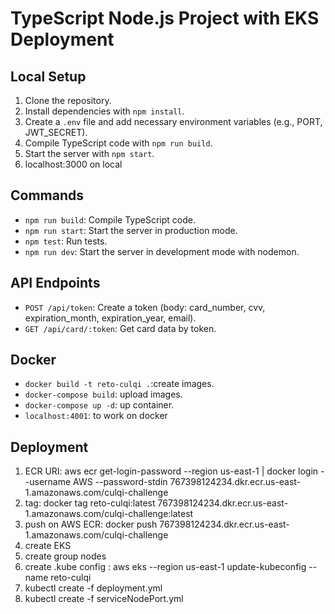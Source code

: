 # TypeScript Node.js Project with EKS Deployment

## Local Setup

1. Clone the repository.
2. Install dependencies with `npm install`.
3. Create a `.env` file and add necessary environment variables (e.g., PORT, JWT_SECRET).
4. Compile TypeScript code with `npm run build`.
5. Start the server with `npm start`.
6. localhost:3000 on local

## Commands

- `npm run build`: Compile TypeScript code.
- `npm run start`: Start the server in production mode.
- `npm test`: Run tests.
- `npm run dev`: Start the server in development mode with nodemon.

## API Endpoints

- `POST /api/token`: Create a token (body: card_number, cvv, expiration_month, expiration_year, email).
- `GET /api/card/:token`: Get card data by token.

## Docker

- `docker build -t reto-culqi .`:create images.
- `docker-compose build`: upload images.
- `docker-compose up -d`: up container.
- `localhost:4001`: to work on docker

## Deployment

1. ECR URI: aws ecr get-login-password --region us-east-1 | docker login --username AWS --password-stdin 767398124234.dkr.ecr.us-east-1.amazonaws.com/culqi-challenge
2. tag: docker tag reto-culqi:latest 767398124234.dkr.ecr.us-east-1.amazonaws.com/culqi-challenge:latest
3. push on AWS ECR: docker push 767398124234.dkr.ecr.us-east-1.amazonaws.com/culqi-challenge
4. create EKS
5. create group nodes
6. create .kube config : aws eks --region us-east-1 update-kubeconfig --name reto-culqi
7. kubectl create -f deployment.yml
8. kubectl create -f serviceNodePort.yml
